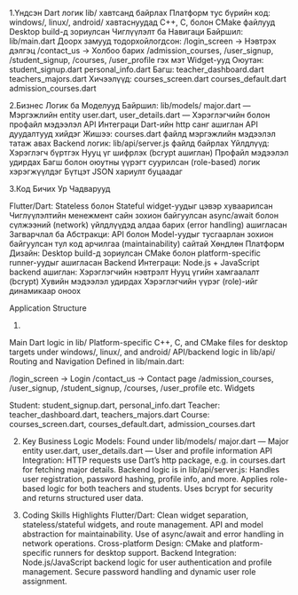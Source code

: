   1.Үндсэн Dart логик
  lib/ хавтсанд байрлах
  Платформ тус бүрийн код:
  windows/, linux/, android/ хавтаснуудад C++, C, болон CMake файлууд
  Desktop build-д зориулсан
  Чиглүүлэлт ба Навигаци
  Байршил: lib/main.dart
  Доорх замууд тодорхойлогдсон:
  /login_screen → Нэвтрэх дэлгэц
  /contact_us → Холбоо барих
  /admission_courses, /user_signup, /student_signup, /courses, /user_profile гэх мэт
  Widget-ууд
  Оюутан:
  student_signup.dart
  personal_info.dart
  Багш:
  teacher_dashboard.dart
  teachers_majors.dart
  Хичээлүүд:
  courses_screen.dart
  courses_default.dart
  admission_courses.dart

  2.Бизнес Логик ба Моделууд
  Байршил: lib/models/
  major.dart — Мэргэжлийн entity
  user.dart, user_details.dart — Хэрэглэгчийн болон профайл мэдээлэл
  API Интеграци
  Dart-ийн http санг ашиглан API дуудалтууд хийдэг
  Жишээ: courses.dart файлд мэргэжлийн мэдээлэл татаж авах
  Backend логик:
  lib/api/server.js файлд байрлах
  Үйлдлүүд:
  Хэрэглэгч бүртгэх
  Нууц үг шифрлэх (bcrypt ашиглан)
  Профайл мэдээлэл удирдах
  Багш болон оюутны үүрэгт суурилсан (role-based) логик хэрэгжүүлдэг
  Бүтцэт JSON хариулт буцаадаг

  3.Код Бичих Ур Чадварууд

  Flutter/Dart:
  Stateless болон Stateful widget-уудыг цэвэр хуваарилсан
  Чиглүүлэлтийн менежмент сайн зохион байгуулсан
  async/await болон сүлжээний (network) үйлдлүүдэд алдаа барих (error handling) ашигласан
  Загварчлал ба Абстракци:
  API болон Model-уудыг тусгаарлан зохион байгуулсан тул код арчилгаа (maintainability) сайтай
  Хөндлөн Платформ Дизайн:
  Desktop build-д зориулсан CMake болон platform-specific runner-уудыг ашигласан
  Backend Интеграци:
  Node.js + JavaScript backend ашиглан:
  Хэрэглэгчийн нэвтрэлт
  Нууц үгийн хамгаалалт (bcrypt)
  Хувийн мэдээлэл удирдах
  Хэрэглэгчийн үүрэг (role)-ийг динамикаар оноох


Application Structure

  1.
  Main Dart logic in lib/
  Platform-specific C++, C, and CMake files for desktop targets under windows/, linux/, and android/
  API/backend logic in lib/api/
  Routing and Navigation
  Defined in lib/main.dart:

  /login_screen → Login
  /contact_us → Contact page
  /admission_courses, /user_signup, /student_signup, /courses, /user_profile etc.
  Widgets
  
  Student: student_signup.dart, personal_info.dart
  Teacher: teacher_dashboard.dart, teachers_majors.dart
  Course: courses_screen.dart, courses_default.dart, admission_courses.dart
    
  2. Key Business Logic
  Models:
  Found under lib/models/
  major.dart — Major entity
  user.dart, user_details.dart — User and profile information
  API Integration:
  HTTP requests use Dart’s http package, e.g. in courses.dart for fetching major details.
  Backend logic is in lib/api/server.js:
  Handles user registration, password hashing, profile info, and more.
  Applies role-based logic for both teachers and students.
  Uses bcrypt for security and returns structured user data.

  3. Coding Skills Highlights
  Flutter/Dart:
  Clean widget separation, stateless/stateful widgets, and route management.
  API and model abstraction for maintainability.
  Use of async/await and error handling in network operations.
  Cross-platform Design:
  CMake and platform-specific runners for desktop support.
  Backend Integration:
  Node.js/JavaScript backend logic for user authentication and profile management.
  Secure password handling and dynamic user role assignment.
